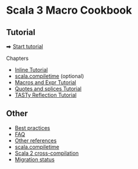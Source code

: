 # Scala 3 Macro Cookbook

## Tutorial
⮕ [Start tutorial][inline]

Chapters
 * [Inline Tutorial][inline]
 * [scala.compiletime][compiletime] (optional)
 * [Macros and Expr Tutorial][macros]
 * [Quotes and splices Tutorial][quotes]
 * [TASTy Reflection Tutorial][tasty]
 
## Other
 * [Best practices][best-practices]
 * [FAQ][faq]
 * [Other references][references]
 * [scala.compiletime][compiletime]
 * [Scala 2 cross-compilation][cross-compilation]
 * [Migration status][cross-compilation]

 
[best-practices]: /docs/best-practices.md
[compiletime]: /docs/compiletime.md
[cross-compilation]: /docs/cross-compilation.md
[faq]: /docs/faq.md
[inline]: /docs/inline.md
[macros]: /docs/macros.md
[migration-status]: /docs/migration-status.md
[quotes]: /docs/quotes.md
[references]: /docs/references.md
[tasty]: /docs/tasty-reflection.md
